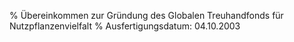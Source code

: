 % Übereinkommen zur Gründung des Globalen Treuhandfonds für Nutzpflanzenvielfalt
% Ausfertigungsdatum: 04.10.2003
 